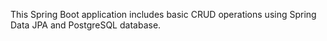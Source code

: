 This Spring Boot application includes basic CRUD operations using Spring Data JPA and PostgreSQL database.
